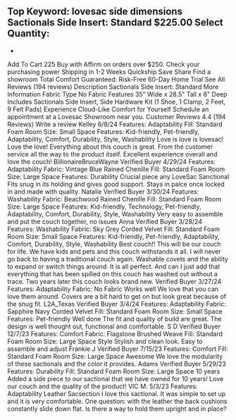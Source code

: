 Top Keyword: lovesac side dimensions
Sactionals Side Insert: Standard
$225.00
Select Quantity:
-
+
Add To Cart
225
Buy with
Affirm
on orders over $250.
Check your purchasing power
Shipping in 1-2 Weeks
Quickship
Save
Share
Find a showroom
Total Comfort Guaranteed:
Risk-Free 60-Day Home Trial
See All Reviews
(194 reviews)
Description
Sactionals Side Insert: Standard
More Information
Fabric Type
No Fabric
Features
35" Wide x 28.5" Tall x 6" Deep
Includes
Sactionals Side Insert, Side Hardware Kit (1 Shoe, 1 Clamp, 2 Feet, 9 Felt Pads)
Experience Cloud-Like Comfort for Yourself
Schedule an appointment at a Lovesac Showroom near you.
Customer Reviews
4.4
(194 Reviews)
Write a review
Kelley
6/8/24
Features:
Adaptability
Fill:
Standard Foam
Room Size:
Small Space
Features:
Kid-friendly, Pet-friendly, Adaptability, Comfort, Durability, Style, Washability
Love is love is lovesac!
Love the love! Everything about this couch is great. From the customer service all the way to the product itself. Excellent experience overall and love the couch!
BillionaireBruceWayne
Verified Buyer
4/29/24
Features:
Adaptability
Fabric:
Vintage Blue Rained Chenille
Fill:
Standard Foam
Room Size:
Large Space
Features:
Durability
Crucial piece any LoveSac Sanctional
Fits snug in its holding and gives good support. Stays in palce once locked in and made with quality.
Natalie
Verified Buyer
3/30/24
Features:
Washability
Fabric:
Beachwood Rained Chenille
Fill:
Standard Foam
Room Size:
Large Space
Features:
Kid-friendly, Technology, Pet-friendly, Adaptability, Comfort, Durability, Style, Washability
Very easy to assemble and put the couch together, no issues
Anna
Verified Buyer
3/28/24
Features:
Washability
Fabric:
Sky Grey Corded Velvet
Fill:
Standard Foam
Room Size:
Small Space
Features:
Kid-friendly, Pet-friendly, Adaptability, Comfort, Durability, Style, Washability
Best couch!!
This will be our couch for life. We have kids and pets and this couch withstands it all. I will never go back to having a traditional couch again. Washable covets and the ability to expand or switch things around. It is all perfect. And can I just add that everything that has been spilled on this couch has washed out without a trace. Two years later this couch looks brand new.
Verified Buyer
3/27/24
Features:
Adaptability
Fabric:
No Fabric
Works well
We love that you can love them around. Covers are a bit hard to get on but look great because of the snug fit.
L2A_Texas
Verified Buyer
3/4/24
Features:
Adaptability
Fabric:
Sapphire Navy Corded Velvet
Fill:
Standard Foam
Room Size:
Small Space
Features:
Pet-friendly
Well done
The fit and quality of build are great. The design is well thought out, functional and comfortable.
S D
Verified Buyer
12/7/23
Features:
Comfort
Fabric:
Flagstone Brushed Weave
Fill:
Standard Foam
Room Size:
Large Space
Style
Stylish and clean look. Easy to assemble and adjust
Frankie J
Verified Buyer
7/15/23
Features:
Comfort
Fill:
Standard Foam
Room Size:
Large Space
Awesome
We love the modularity of these sactionals and the color it provides.
Adams
Verified Buyer
5/29/23
Features:
Durability
Fill:
Standard Foam
Room Size:
Large Space
10 years
Added a side piece to our sactional that we have owned for 10 years! Love our couch and the quality of the product!
VIC M.
5/3/23
Features:
Adaptability
Leather Sacsection
I love this sactional. It was simple to set up and it is very comfortable. One question: with the leather the back cushions constantly slide down flat. Is there a way to hold them upright and in place?